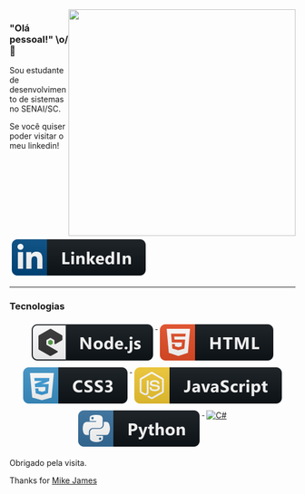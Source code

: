 <img align="right" width="400" height="400" src="https://snap.licdn.com/tr/images/e5d1cfbb512f27ca56e3d21c795ac075/tenor.gif">

### "Olá pessoal!" \o/ 👋

Sou estudante de desenvolvimento de sistemas no SENAI/SC.

Se você quiser poder visitar o meu linkedin!
<p align="rigth">
    <a href="https://www.linkedin.com/in/marzeu-selau-junior/">
        <img src="svg/linkedin.svg" alt="linkedin" style="vertical-align:top; margin:6px 4px">
    </a>     
</p>

---

### Tecnologias

<p align="center">
    <a href="https://github.com/MikeCodesDotNET/ColoredBadges">
        <img src="svg/nodejs_larger.svg" alt="nodejs_larger" style="vertical-align:top; margin:6px 4px">
     </a>  
    <a href="https://github.com/MikeCodesDotNET/ColoredBadges">
        <img src="svg/html.svg" alt="html" style="vertical-align:top; margin:6px 4px">
     </a>  
     <a href="https://github.com/MikeCodesDotNET/ColoredBadges">
        <img src="svg/css3.svg" alt="css3" style="vertical-align:top; margin:6px 4px">
     </a>  
     <a href="https://github.com/MikeCodesDotNET/ColoredBadges">
        <img src="svg/js.svg" alt="js" style="vertical-align:top; margin:6px 4px">
     </a>  
     <a href="https://github.com/MikeCodesDotNET/ColoredBadges">
        <img src="svg/python.svg" alt="python" style="vertical-align:top; margin:6px 4px">
    </a>  
    <a href="https://github.com/MikeCodesDotNET/ColoredBadges">
        <img src="svg/c#.svg" alt="C#" style="vertical-align:top; margin:6px 4px">
    </a>  
</p>

Obrigado pela visita.

Thanks for <a href="https://github.com/MikeCodesDotNET/ColoredBadges">Mike James</a>

